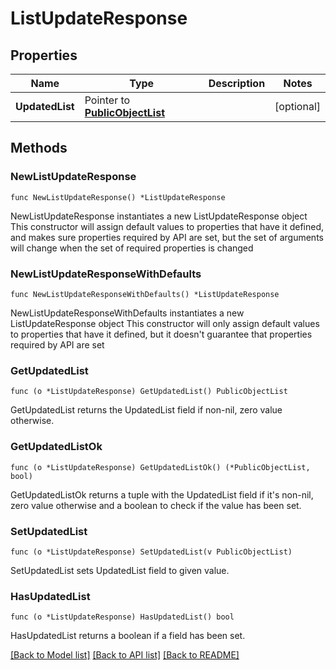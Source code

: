 # ListUpdateResponse

## Properties

Name | Type | Description | Notes
------------ | ------------- | ------------- | -------------
**UpdatedList** | Pointer to [**PublicObjectList**](PublicObjectList.md) |  | [optional] 

## Methods

### NewListUpdateResponse

`func NewListUpdateResponse() *ListUpdateResponse`

NewListUpdateResponse instantiates a new ListUpdateResponse object
This constructor will assign default values to properties that have it defined,
and makes sure properties required by API are set, but the set of arguments
will change when the set of required properties is changed

### NewListUpdateResponseWithDefaults

`func NewListUpdateResponseWithDefaults() *ListUpdateResponse`

NewListUpdateResponseWithDefaults instantiates a new ListUpdateResponse object
This constructor will only assign default values to properties that have it defined,
but it doesn't guarantee that properties required by API are set

### GetUpdatedList

`func (o *ListUpdateResponse) GetUpdatedList() PublicObjectList`

GetUpdatedList returns the UpdatedList field if non-nil, zero value otherwise.

### GetUpdatedListOk

`func (o *ListUpdateResponse) GetUpdatedListOk() (*PublicObjectList, bool)`

GetUpdatedListOk returns a tuple with the UpdatedList field if it's non-nil, zero value otherwise
and a boolean to check if the value has been set.

### SetUpdatedList

`func (o *ListUpdateResponse) SetUpdatedList(v PublicObjectList)`

SetUpdatedList sets UpdatedList field to given value.

### HasUpdatedList

`func (o *ListUpdateResponse) HasUpdatedList() bool`

HasUpdatedList returns a boolean if a field has been set.


[[Back to Model list]](../README.md#documentation-for-models) [[Back to API list]](../README.md#documentation-for-api-endpoints) [[Back to README]](../README.md)


